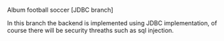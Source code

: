 Album football soccer [JDBC branch]

In this branch the backend is implemented using JDBC implementation, of course there will be security threaths such as sql injection.
